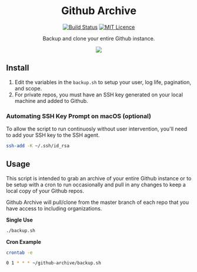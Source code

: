 <div align="center">

# Github Archive

[![Build Status](https://travis-ci.org/Justintime50/github-archive.svg?branch=master)](https://travis-ci.org/Justintime50/github-archive)
[![MIT Licence](https://badges.frapsoft.com/os/mit/mit.svg?v=103)](https://opensource.org/licenses/mit-license.php)

Backup and clone your entire Github instance.

<img src="assets/showcase.gif">

</div>

## Install

1. Edit the variables in the `backup.sh` to setup your user, log life, pagination, and scope.
1. For private repos, you must have an SSH key generated on your local machine and added to Github.

### Automating SSH Key Prompt on macOS (optional)

To allow the script to run continuosly without user intervention, you'll need to add your SSH key to the SSH agent.

```bash
ssh-add -K ~/.ssh/id_rsa
```

## Usage

This script is intended to grab an archive of your entire Github instance or to be setup with a cron to run occasionally and pull in any changes to keep a local copy of your Github repos.

Github Archive will pull/clone from the master branch of each repo that you have access to including organizations.

**Single Use**
```bash
./backup.sh
```

**Cron Example**
```bash
crontab -e

0 1 * * * ~/github-archive/backup.sh
```
